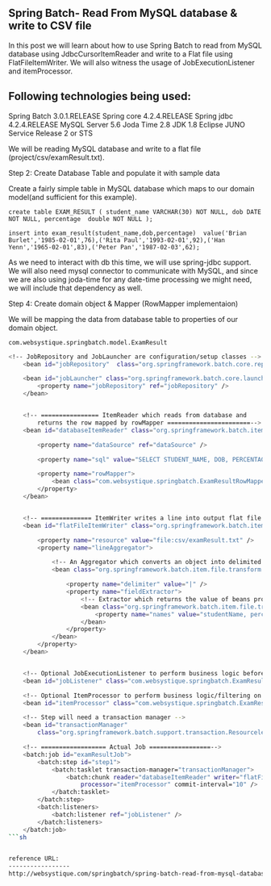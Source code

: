 Spring Batch- Read From MySQL database & write to CSV file
-----------------------------------------------------------
In this post we will learn about how to use Spring Batch to read from MySQL database using JdbcCursorItemReader and write to a Flat file using FlatFileItemWriter. We will also witness the usage of JobExecutionListener and itemProcessor.

Following technologies being used:
----------------------------------
Spring Batch 3.0.1.RELEASE
Spring core 4.2.4.RELEASE
Spring jdbc 4.2.4.RELEASE
MySQL Server 5.6
Joda Time 2.8
JDK 1.8
Eclipse JUNO Service Release 2 or STS


We will be reading MySQL database and write to a flat file (project/csv/examResult.txt).

Step 2: Create Database Table and populate it with sample data

Create a fairly simple table in MySQL database which maps to our domain model(and sufficient for this example).

`create table EXAM_RESULT (
   student_name VARCHAR(30) NOT NULL,
   dob DATE NOT NULL,
   percentage  double NOT NULL
);`
 
`insert into exam_result(student_name,dob,percentage) 
value('Brian Burlet','1985-02-01',76),('Rita Paul','1993-02-01',92),('Han Yenn','1965-02-01',83),('Peter Pan','1987-02-03',62);`

As we need to interact with db this time, we will use spring-jdbc support. We will also need mysql connector to communicate with MySQL, and since we are also using joda-time for any date-time processing we might need, we will include that dependency as well.

Step 4: Create domain object & Mapper (RowMapper implementaion)

We will be mapping the data from database table to properties of our domain object.

`com.websystique.springbatch.model.ExamResult`


```sh
<!-- JobRepository and JobLauncher are configuration/setup classes -->
	<bean id="jobRepository"  class="org.springframework.batch.core.repository.support.MapJobRepositoryFactoryBean" />

	<bean id="jobLauncher" class="org.springframework.batch.core.launch.support.SimpleJobLauncher">
		<property name="jobRepository" ref="jobRepository" />
	</bean>


	<!-- ================ ItemReader which reads from database and 
		returns the row mapped by rowMapper =======================-->
	<bean id="databaseItemReader" class="org.springframework.batch.item.database.JdbcCursorItemReader">

		<property name="dataSource" ref="dataSource" />

		<property name="sql" value="SELECT STUDENT_NAME, DOB, PERCENTAGE FROM EXAM_RESULT" />

		<property name="rowMapper">
			<bean class="com.websystique.springbatch.ExamResultRowMapper" />
		</property>
	</bean>


	<!-- ============== ItemWriter writes a line into output flat file =========== -->
	<bean id="flatFileItemWriter" class="org.springframework.batch.item.file.FlatFileItemWriter" scope="step">

		<property name="resource" value="file:csv/examResult.txt" />
		<property name="lineAggregator">

			<!-- An Aggregator which converts an object into delimited list of strings -->
			<bean class="org.springframework.batch.item.file.transform.DelimitedLineAggregator">

				<property name="delimiter" value="|" />
				<property name="fieldExtractor">
					<!-- Extractor which returns the value of beans property through reflection -->
					<bean class="org.springframework.batch.item.file.transform.BeanWrapperFieldExtractor">
						<property name="names" value="studentName, percentage, dob" />
					</bean>
				</property>
			</bean>
		</property>
	</bean>


	<!-- Optional JobExecutionListener to perform business logic before and after the job -->
	<bean id="jobListener" class="com.websystique.springbatch.ExamResultJobListener" />

	<!-- Optional ItemProcessor to perform business logic/filtering on the input records -->
	<bean id="itemProcessor" class="com.websystique.springbatch.ExamResultItemProcessor" />

	<!-- Step will need a transaction manager -->
	<bean id="transactionManager"
		class="org.springframework.batch.support.transaction.ResourcelessTransactionManager" />

	<!-- ================== Actual Job =================-->
	<batch:job id="examResultJob">
		<batch:step id="step1">
			<batch:tasklet transaction-manager="transactionManager">
				<batch:chunk reader="databaseItemReader" writer="flatFileItemWriter"
					processor="itemProcessor" commit-interval="10" />
			</batch:tasklet>
		</batch:step>
		<batch:listeners>
			<batch:listener ref="jobListener" />
		</batch:listeners>
	</batch:job>
```sh


reference URL:
-----------------
http://websystique.com/springbatch/spring-batch-read-from-mysql-database-and-write-to-a-csv-file/


